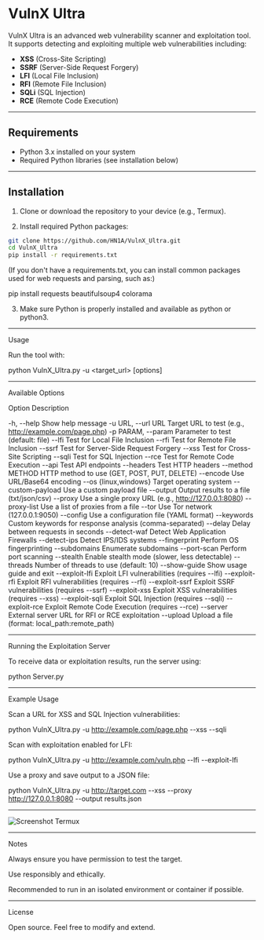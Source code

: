 # VulnX Ultra

VulnX Ultra is an advanced web vulnerability scanner and exploitation tool. It supports detecting and exploiting multiple web vulnerabilities including:

- **XSS** (Cross-Site Scripting)
- **SSRF** (Server-Side Request Forgery)
- **LFI** (Local File Inclusion)
- **RFI** (Remote File Inclusion)
- **SQLi** (SQL Injection)
- **RCE** (Remote Code Execution)

---

## Requirements

- Python 3.x installed on your system
- Required Python libraries (see installation below)

---

## Installation

1. Clone or download the repository to your device (e.g., Termux).

2. Install required Python packages:

```bash
git clone https://github.com/HN1A/VulnX_Ultra.git
cd VulnX_Ultra
pip install -r requirements.txt
```


(If you don't have a requirements.txt, you can install common packages used for web requests and parsing, such as:)

pip install requests beautifulsoup4 colorama

3. Make sure Python is properly installed and available as python or python3.




---

Usage

Run the tool with:

python VulnX_Ultra.py -u <target_url> [options]


---

Available Options

Option	Description

-h, --help	Show help message
-u URL, --url URL	Target URL to test (e.g., http://example.com/page.php)
-p PARAM, --param	Parameter to test (default: file)
--lfi	Test for Local File Inclusion
--rfi	Test for Remote File Inclusion
--ssrf	Test for Server-Side Request Forgery
--xss	Test for Cross-Site Scripting
--sqli	Test for SQL Injection
--rce	Test for Remote Code Execution
--api	Test API endpoints
--headers	Test HTTP headers
--method METHOD	HTTP method to use (GET, POST, PUT, DELETE)
--encode	Use URL/Base64 encoding
--os {linux,windows}	Target operating system
--custom-payload	Use a custom payload file
--output	Output results to a file (txt/json/csv)
--proxy	Use a single proxy URL (e.g., http://127.0.0.1:8080)
--proxy-list	Use a list of proxies from a file
--tor	Use Tor network (127.0.0.1:9050)
--config	Use a configuration file (YAML format)
--keywords	Custom keywords for response analysis (comma-separated)
--delay	Delay between requests in seconds
--detect-waf	Detect Web Application Firewalls
--detect-ips	Detect IPS/IDS systems
--fingerprint	Perform OS fingerprinting
--subdomains	Enumerate subdomains
--port-scan	Perform port scanning
--stealth	Enable stealth mode (slower, less detectable)
--threads	Number of threads to use (default: 10)
--show-guide	Show usage guide and exit
--exploit-lfi	Exploit LFI vulnerabilities (requires --lfi)
--exploit-rfi	Exploit RFI vulnerabilities (requires --rfi)
--exploit-ssrf	Exploit SSRF vulnerabilities (requires --ssrf)
--exploit-xss	Exploit XSS vulnerabilities (requires --xss)
--exploit-sqli	Exploit SQL Injection (requires --sqli)
--exploit-rce	Exploit Remote Code Execution (requires --rce)
--server	External server URL for RFI or RCE exploitation
--upload	Upload a file (format: local_path:remote_path)



---

Running the Exploitation Server

To receive data or exploitation results, run the server using:

python Server.py


---

Example Usage

Scan a URL for XSS and SQL Injection vulnerabilities:


python VulnX_Ultra.py -u http://example.com/page.php --xss --sqli

Scan with exploitation enabled for LFI:


python VulnX_Ultra.py -u http://example.com/vuln.php --lfi --exploit-lfi

Use a proxy and save output to a JSON file:


python VulnX_Ultra.py -u http://target.com --xss --proxy http://127.0.0.1:8080 --output results.json


---

![Screenshot Termux](https://i.postimg.cc/zBYF1DNx/Screenshot-Termux.jpg) 



---

Notes

Always ensure you have permission to test the target.

Use responsibly and ethically.

Recommended to run in an isolated environment or container if possible.



---

License

Open source. Feel free to modify and extend.

